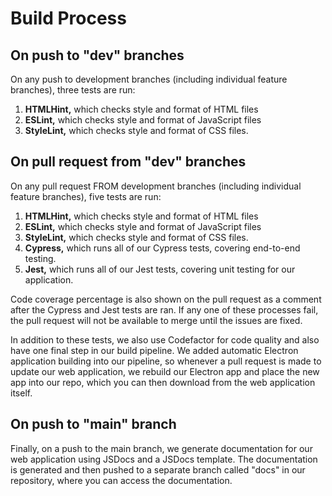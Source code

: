 # Build Process

## On push to "dev" branches

On any push to development branches (including individual feature branches), three tests are run: 
<ol>
  <li> <b>HTMLHint,</b> which checks style and format of HTML files </li>
  <li> <b>ESLint,</b> which checks style and format of JavaScript files </li>
  <li> <b>StyleLint,</b> which checks style and format of CSS files. </li>
</ol>

## On pull request from "dev" branches

On any pull request FROM development branches (including individual feature branches), five tests are run:
<ol>
  <li> <b>HTMLHint,</b> which checks style and format of HTML files </li>
  <li> <b>ESLint,</b> which checks style and format of JavaScript files </li>
  <li> <b>StyleLint,</b> which checks style and format of CSS files. </li>
  <li> <b>Cypress,</b> which runs all of our Cypress tests, covering end-to-end testing. </li>
  <li> <b>Jest,</b> which runs all of our Jest tests, covering unit testing for our application. </li>
</ol>

Code coverage percentage is also shown on the pull request as a comment after the Cypress and Jest tests are ran.
If any one of these processes fail, the pull request will not be available to merge until the issues are fixed.


In addition to these tests, we also use Codefactor for code quality and also have one final step in our build pipeline.
We added automatic Electron application building into our pipeline, so whenever a pull request is made to update our web application,
we rebuild our Electron app and place the new app into our repo, which you can then download from the web application itself.

## On push to "main" branch

Finally, on a push to the main branch, we generate documentation for our web application using JSDocs and a JSDocs template.
The documentation is generated and then pushed to a separate branch called "docs" in our repository, where you can access the documentation.
